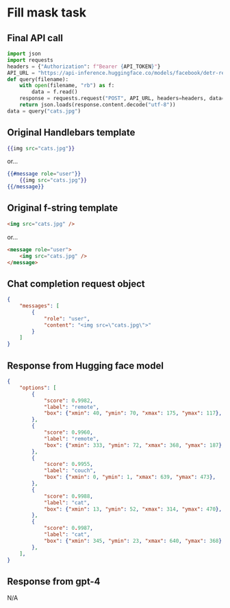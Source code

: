 # Fill mask task

## Final API call

```python
import json
import requests
headers = {"Authorization": f"Bearer {API_TOKEN}"}
API_URL = "https://api-inference.huggingface.co/models/facebook/detr-resnet-50"
def query(filename):
    with open(filename, "rb") as f:
        data = f.read()
    response = requests.request("POST", API_URL, headers=headers, data=data)
    return json.loads(response.content.decode("utf-8"))
data = query("cats.jpg")
```

## Original Handlebars template

```handlebars
{{img src="cats.jpg"}}
```

or...

```handlebars
{{#message role="user"}}
    {{img src="cats.jpg"}}
{{/message}}
```

## Original f-string template

```html
<img src="cats.jpg" />
```

or...

```html
<message role="user">
    <img src="cats.jpg" />
</message>
```


## Chat completion request object

```json
{
    "messages": [
        {
            "role": "user",
            "content": "<img src=\"cats.jpg\">"
        }
    ]
}
```

## Response from Hugging face model

```json
{
    "options": [
        {
            "score": 0.9982,
            "label": "remote",
            "box": {"xmin": 40, "ymin": 70, "xmax": 175, "ymax": 117},
        },
        {
            "score": 0.9960,
            "label": "remote",
            "box": {"xmin": 333, "ymin": 72, "xmax": 368, "ymax": 187},
        },
        {
            "score": 0.9955,
            "label": "couch",
            "box": {"xmin": 0, "ymin": 1, "xmax": 639, "ymax": 473},
        },
        {
            "score": 0.9988,
            "label": "cat",
            "box": {"xmin": 13, "ymin": 52, "xmax": 314, "ymax": 470},
        },
        {
            "score": 0.9987,
            "label": "cat",
            "box": {"xmin": 345, "ymin": 23, "xmax": 640, "ymax": 368},
        },
    ],
}
```

## Response from gpt-4

N/A